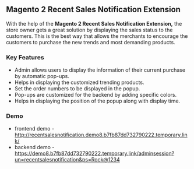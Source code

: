 <body>
	<main>
		<div class="content-wrapper">
			<div class="content-inner">
				<h2>Magento 2 Recent Sales Notification Extension</h2>
				<p>With the help of the <strong>Magento 2 Recent Sales Notification Extension,</strong> the store owner gets a great solution by displaying the sales status to the customers. This is the best way that allows the merchants to encourage the customers to purchase the new trends and most demanding products.</p>
				<div class="features-wrapper">
					<h3>Key Features</h3>
					<ul>
						<li>Admin allows users to display the information of their current purchase by automatic pop-ups.</li>
						<li>Helps in displaying the customized trending products.</li>
						<li>Set the order numbers to be displayed in the popup.</li>
						<li>Pop-ups are customized for the backend by adding specific colors.</li>
						<li>Helps in displaying the position of the popup along with display time.</li>
					</ul>
				</div>
				<div class="more-features">
					<h3>Demo</h3>
					<ul>
						<li>frontend demo - <a href="http://recentsalesnotification.demo8.b7fb87dd732790222.temporary.link/">http://recentsalesnotification.demo8.b7fb87dd732790222.temporary.link/</a></li>
						<li>backend demo - <a href="https://demo8.b7fb87dd732790222.temporary.link/adminsession?un=recentsalesnotification&ps=Rock@1234">https://demo8.b7fb87dd732790222.temporary.link/adminsession?un=recentsalesnotification&ps=Rock@1234</a></li>
					</ul>
				</div>
			</div>
		</div>
	</main>
</body>
</html>
